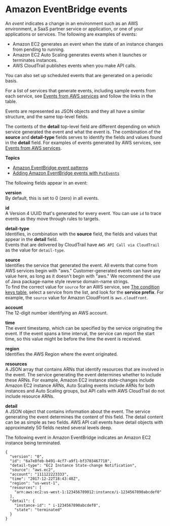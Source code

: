 # Amazon EventBridge events<a name="eb-events"></a>

An *event* indicates a change in an environment such as an AWS environment, a SaaS partner service or application, or one of your applications or services\. The following are examples of events:
+ Amazon EC2 generates an event when the state of an instance changes from pending to running\.
+ Amazon EC2 Auto Scaling generates events when it launches or terminates instances\.
+ AWS CloudTrail publishes events when you make API calls\.

You can also set up scheduled events that are generated on a periodic basis\. 

For a list of services that generate events, including sample events from each service, see [Events from AWS services](eb-service-event.md) and follow the links in the table\. 

Events are represented as JSON objects and they all have a similar structure, and the same top\-level fields\. 

The contents of the **detail** top\-level field are different depending on which service generated the event and what the event is\. The combination of the **source** and **detail\-type** fields serves to identify the fields and values found in the **detail** field\. For examples of events generated by AWS services, see [Events from AWS services](eb-service-event.md)\. 

**Topics**
+ [Amazon EventBridge event patterns](eb-event-patterns.md)
+ [Adding Amazon EventBridge events with `PutEvents`](eb-putevents.md)





The following fields appear in an event:

**version**  
By default, this is set to 0 \(zero\) in all events\.

**id**  
A Version 4 UUID that's generated for every event\. You can use `id` to trace events as they move through rules to targets\.

**detail\-type**  
Identifies, in combination with the **source** field, the fields and values that appear in the **detail** field\.  
Events that are delivered by CloudTrail have `AWS API Call via CloudTrail` as the value for `detail-type`\.

**source**  
Identifies the service that generated the event\. All events that come from AWS services begin with "aws\." Customer\-generated events can have any value here, as long as it doesn't begin with "aws\." We recommend the use of Java package\-name style reverse domain\-name strings\.  
To find the correct value for `source` for an AWS service, see [The condition keys table](https://docs.aws.amazon.com/service-authorization/latest/reference/reference_policies_actions-resources-contextkeys.html#context_keys_table), select a service from the list, and look for the **service prefix**\. For example, the `source` value for Amazon CloudFront is `aws.cloudfront`\.

**account**  
The 12\-digit number identifying an AWS account\.

**time**  
The event timestamp, which can be specified by the service originating the event\. If the event spans a time interval, the service can report the start time, so this value might be before the time the event is received\.

**region**  
Identifies the AWS Region where the event originated\.

**resources**  
A JSON array that contains ARNs that identify resources that are involved in the event\. The service generating the event determines whether to include these ARNs\. For example, Amazon EC2 instance state\-changes include Amazon EC2 instance ARNs, Auto Scaling events include ARNs for both instances and Auto Scaling groups, but API calls with AWS CloudTrail do not include resource ARNs\.

**detail**  
A JSON object that contains information about the event\. The service generating the event determines the content of this field\. The detail content can be as simple as two fields\. AWS API call events have detail objects with approximately 50 fields nested several levels deep\.

The following event in Amazon EventBridge indicates an Amazon EC2 instance being terminated\.

```
{
  "version": "0",
  "id": "6a7e8feb-b491-4cf7-a9f1-bf3703467718",
  "detail-type": "EC2 Instance State-change Notification",
  "source": "aws.ec2",
  "account": "111122223333",
  "time": "2017-12-22T18:43:48Z",
  "region": "us-west-1",
  "resources": [
    "arn:aws:ec2:us-west-1:123456789012:instance/i-1234567890abcdef0"
  ],
  "detail": {
    "instance-id": " i-1234567890abcdef0",
    "state": "terminated"
  }
}
```